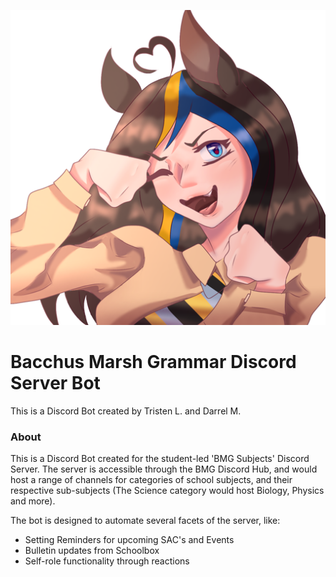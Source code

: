 ![BMG Bot](bmg-bot-512x512.png "BMG Bot")

# Bacchus Marsh Grammar Discord Server Bot
This is a Discord Bot created by Tristen L. and Darrel M.

### About
This is a Discord Bot created for the student-led 'BMG Subjects' Discord Server. The server is accessible through the BMG Discord Hub, and would host a range of channels for categories of school subjects, and their respective sub-subjects (The Science category would host Biology, Physics and more).

The bot is designed to automate several facets of the server, like:
* Setting Reminders for upcoming SAC's and Events
* Bulletin updates from Schoolbox
* Self-role functionality through reactions
